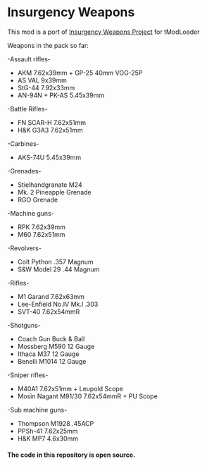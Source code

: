 # Insurgency Weapons

This mod is a port of [Insurgency Weapons Project](https://github.com/KernCore91/-SC-Insurgency-Weapons-Project) for tModLoader

Weapons in the pack so far:

-Assault rifles-
* AKM 7.62x39mm + GP-25 40mm VOG-25P
* AS VAL 9x39mm
* StG-44 7.92x33mm
* AN-94N + PK-AS 5.45x39mm

-Battle Rifles-
* FN SCAR-H 7.62x51mm
* H&K G3A3 7.62x51mm

-Carbines-
* AKS-74U 5.45x39mm

-Grenades-
* Stielhandgranate M24
* Mk. 2 Pineapple Grenade
* RGO Grenade

-Machine guns-
* RPK 7.62x39mm
* M60 7.62x51mm

-Revolvers-
* Colt Python .357 Magnum
* S&W Model 29 .44 Magnum

-Rifles-
* M1 Garand 7.62x63mm
* Lee-Enfield No.IV Mk.I .303
* SVT-40 7.62x54mmR

-Shotguns-
* Coach Gun Buck & Ball
* Mossberg M590 12 Gauge
* Ithaca M37 12 Gauge
* Benelli M1014 12 Gauge

-Sniper rifles-
* M40A1 7.62x51mm + Leupold Scope
* Mosin Nagant M91/30 7.62x54mmR + PU Scope

-Sub machine guns-
* Thompson M1928 .45ACP
* PPSh-41 7.62x25mm
* H&K MP7 4.6x30mm

#### The code in this repository is open source.
